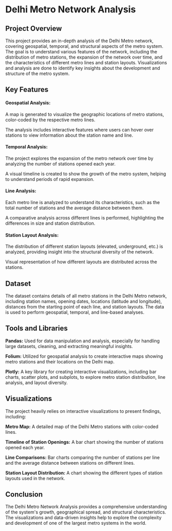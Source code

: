 # Delhi Metro Network Analysis

## Project Overview
This project provides an in-depth analysis of the Delhi Metro network, covering geospatial, temporal, and structural aspects of the metro system. The goal is to understand various features of the network, including the distribution of metro stations, the expansion of the network over time, and the characteristics of different metro lines and station layouts. Visualizations and analysis are done to identify key insights about the development and structure of the metro system.

## Key Features
#### Geospatial Analysis:

A map is generated to visualize the geographic locations of metro stations, color-coded by the respective metro lines.

The analysis includes interactive features where users can hover over stations to view information about the station name and line.

#### Temporal Analysis:

The project explores the expansion of the metro network over time by analyzing the number of stations opened each year.

A visual timeline is created to show the growth of the metro system, helping to understand periods of rapid expansion.

#### Line Analysis:

Each metro line is analyzed to understand its characteristics, such as the total number of stations and the average distance between them.

A comparative analysis across different lines is performed, highlighting the differences in size and station distribution.

#### Station Layout Analysis:

The distribution of different station layouts (elevated, underground, etc.) is analyzed, providing insight into the structural diversity of the network.

Visual representation of how different layouts are distributed across the stations.

## Dataset
The dataset contains details of all metro stations in the Delhi Metro network, including station names, opening dates, locations (latitude and longitude), distances from the starting point of each line, and station layouts. The data is used to perform geospatial, temporal, and line-based analyses.

## Tools and Libraries
**Pandas:** Used for data manipulation and analysis, especially for handling large datasets, cleaning, and extracting meaningful insights.

**Folium:** Utilized for geospatial analysis to create interactive maps showing metro stations and their locations on the Delhi map.

**Plotly:** A key library for creating interactive visualizations, including bar charts, scatter plots, and subplots, to explore metro station distribution, line analysis, and layout diversity.

## Visualizations
The project heavily relies on interactive visualizations to present findings, including:

**Metro Map:** A detailed map of the Delhi Metro stations with color-coded lines.

**Timeline of Station Openings:** A bar chart showing the number of stations opened each year.

**Line Comparisons:** Bar charts comparing the number of stations per line and the average distance between stations on different lines.

**Station Layout Distribution:** A chart showing the different types of station layouts used in the network.

## Conclusion
The Delhi Metro Network Analysis provides a comprehensive understanding of the system's growth, geographical spread, and structural characteristics. The visualizations and data-driven insights help to explore the complexity and development of one of the largest metro systems in the world.
